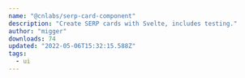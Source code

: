 ```yaml
---
name: "@cnlabs/serp-card-component"
description: "Create SERP cards with Svelte, includes testing."
author: "migger"
downloads: 74
updated: "2022-05-06T15:32:15.588Z"
tags: 
  - ui
---
```

